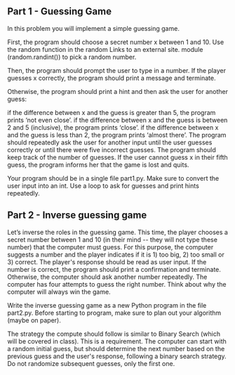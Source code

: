 ## Part 1 - Guessing Game
In this problem you will implement a simple guessing game.

First, the program should choose a secret number x between 1 and 10. Use the random function in the random Links to an external site. module (random.randint()) to pick a random number.

Then, the program should prompt the user to type in a number. If the player guesses x correctly, the program should print a message and terminate.

Otherwise, the program should print a hint and then ask the user for another guess:  

if the difference between x and the guess is greater than 5, the program prints ‘not even close’.
if the difference between x and the guess is between 2 and 5 (inclusive), the program prints ‘close’.
if the difference between x and the guess is less than 2, the program prints ‘almost there’.
The program should repeatedly ask the user for another input until the user guesses correctly or until there were five incorrect guesses. The program should keep track of the number of guesses. If the user cannot guess x in their fifth guess, the program informs her that the game is lost and quits.

Your program should be in a single file part1.py.  Make sure to convert the user input into an int. Use a loop to ask for guesses and print hints repeatedly.

## Part 2 - Inverse guessing game 

Let’s inverse the roles in the guessing game. This time, the player chooses a secret number between 1 and 10 (in their mind -- they will not type these number) that the computer must guess. For this purpose, the computer suggests a number and the player indicates if it is 1) too big, 2) too small or 3) correct. The player's response should be read as user input. If the number is correct, the program should print a confirmation and terminate. Otherwise, the computer should ask another number repeatedly. The computer has four attempts to guess the right number. Think about why the computer will always win the game. 

Write the inverse guessing game as a new Python program in the file part2.py. Before starting to program, make sure to plan out your algorithm (maybe on paper).

The strategy the compute should follow is similar to Binary Search (which will be covered in class). This is a requirement.  The computer can start with a random initial guess, but should determine the next number based on the previous guess and the user's response, following a binary search strategy. Do not randomize subsequent guesses, only the first one. 

